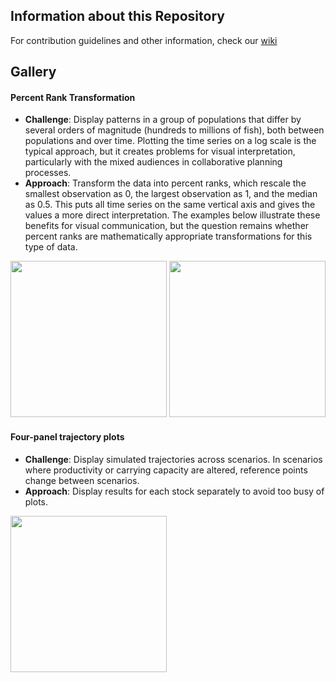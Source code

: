 ## Information about this Repository

For contribution guidelines and other information, check our [wiki](https://github.com/brookemdavis/Salmon_MSE_Figure_Gallery/wiki)


## Gallery

#### Percent Rank Transformation

* **Challenge**: Display patterns in a group of populations that differ by several orders of magnitude (hundreds to millions of fish), both between populations and over time. Plotting the time series on a log scale is the typical approach, but it creates problems for visual interpretation, particularly with the mixed audiences in collaborative planning processes.
* **Approach**: Transform the data into percent ranks, which rescale the smallest observation as 0, the largest observation as 1, and the median as 0.5. This puts all time series on the same vertical axis and gives the values a more direct interpretation. The examples below illustrate these benefits for visual communication, but the question remains whether percent ranks are mathematically appropriate transformations for this type of data. 


<p float="left">

<img src="https://github.com/brookemdavis/Salmon_MSE_Figure_Gallery/blob/master/Salmon%20MSE/PercentRanks/PercRank_FinalPlots.png" width="250" height="250"> 

<img src="https://github.com/brookemdavis/Salmon_MSE_Figure_Gallery/blob/master/Salmon%20MSE/PercentRanks/PercRank_ProgressionInSparklines.png" width="250" height="250">

</p>

#### Four-panel trajectory plots

* **Challenge**: Display simulated trajectories across scenarios. In scenarios where productivity or carrying capacity are altered, reference points change between scenarios.
* **Approach**: Display results for each stock separately to avoid too busy of plots. 

<p float="left">

<img src="https://github.com/brookemdavis/Salmon_MSE_Figure_Gallery/blob/master/Salmon%20MSE/Four-panel%20Trajectories/4PanelEsc.png" width="250" height="250"> 


</p>



